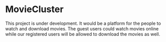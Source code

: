 # MovieCluster
This project is under development. It would be a platform for the people to watch and download movies. The guest users could watch movies online while our registered users will be allowed to download the movies as well.  
